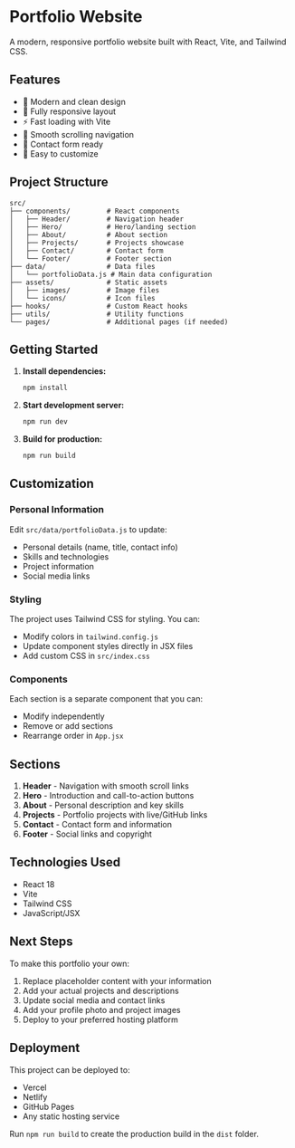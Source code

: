 # Portfolio Website

A modern, responsive portfolio website built with React, Vite, and Tailwind CSS.

## Features

-   🎨 Modern and clean design
-   📱 Fully responsive layout
-   ⚡ Fast loading with Vite
-   🎯 Smooth scrolling navigation
-   📧 Contact form ready
-   🔧 Easy to customize

## Project Structure

```
src/
├── components/         # React components
│   ├── Header/         # Navigation header
│   ├── Hero/           # Hero/landing section
│   ├── About/          # About section
│   ├── Projects/       # Projects showcase
│   ├── Contact/        # Contact form
│   └── Footer/         # Footer section
├── data/               # Data files
│   └── portfolioData.js # Main data configuration
├── assets/             # Static assets
│   ├── images/         # Image files
│   └── icons/          # Icon files
├── hooks/              # Custom React hooks
├── utils/              # Utility functions
└── pages/              # Additional pages (if needed)
```

## Getting Started

1. **Install dependencies:**

    ```bash
    npm install
    ```

2. **Start development server:**

    ```bash
    npm run dev
    ```

3. **Build for production:**
    ```bash
    npm run build
    ```

## Customization

### Personal Information

Edit `src/data/portfolioData.js` to update:

-   Personal details (name, title, contact info)
-   Skills and technologies
-   Project information
-   Social media links

### Styling

The project uses Tailwind CSS for styling. You can:

-   Modify colors in `tailwind.config.js`
-   Update component styles directly in JSX files
-   Add custom CSS in `src/index.css`

### Components

Each section is a separate component that you can:

-   Modify independently
-   Remove or add sections
-   Rearrange order in `App.jsx`

## Sections

1. **Header** - Navigation with smooth scroll links
2. **Hero** - Introduction and call-to-action buttons
3. **About** - Personal description and key skills
4. **Projects** - Portfolio projects with live/GitHub links
5. **Contact** - Contact form and information
6. **Footer** - Social links and copyright

## Technologies Used

-   React 18
-   Vite
-   Tailwind CSS
-   JavaScript/JSX

## Next Steps

To make this portfolio your own:

1. Replace placeholder content with your information
2. Add your actual projects and descriptions
3. Update social media and contact links
4. Add your profile photo and project images
5. Deploy to your preferred hosting platform

## Deployment

This project can be deployed to:

-   Vercel
-   Netlify
-   GitHub Pages
-   Any static hosting service

Run `npm run build` to create the production build in the `dist` folder.
